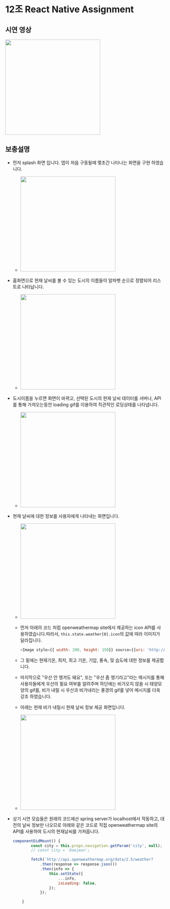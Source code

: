 

# 12조 React Native Assignment

## 시연 영상

<img src="./screenshots/test.gif" width="300">


## 보충설명
- 먼저  splash 화면 입니다. 앱이 처음 구동될때 몇초간 나타나는 화면을 구현 하였습니다.
	- <img src="./screenshots/Screenshot_1563970810.png" width="300">

  

- 홈화면으로 현재 날씨를 볼 수 있는 도시의 이름들이 알파벳 순으로 정렬되어 리스트로 나타납니다.
	- <img src="./screenshots/Screenshot_1563970838.png" width="300">




- 도시이름을 누르면 화면이 바뀌고, 선택된 도시의 현재 날씨 데이터를 서버나, API를 통해 가져오는동안 loading gif를 이용하여 직관적인 로딩상태를 나타냅니다. 
	- <img src="./screenshots/Screenshot_1563970844.png" width="300">



- 현재 날씨에 대한 정보를 사용자에게 나타내는 화면입니다. 
	
	- <img src="./screenshots/Screenshot_1563970846.png" width="300">
		
	- 먼저  아래의 코드 처럼 openweathermap site에서 제공하는 icon API를 사용하였습니다.따라서, `this.state.weather[0].icon`의 값에 따라 이미지가 달라집니다.
	
	  ```javascript
	  <Image style={{ width: 200, height: 150}} source={{uri: 'http://openweathermap.org/img/wn/'+this.state.icon+'@2x.png'}} />
	  ```
	
	- 그 밑에는 현재기온, 최저, 최고 기온, 기압, 풍속, 및 습도에 대한 정보를 제공합니다.
	
	- 마지막으로 "우산 안 챙겨도 돼요", 또는 "우산 좀 챙기라고"라는 메시지를 통해 사용자들에게 우산의 필요 여부를 알려주며 하단에는 비가오지 않을 시 태양모양의 gif를, 비가 내릴 시 우산과 비가내리는 풍경의 gif를 넣어 메시지를 더욱 강조 하였습니다.
	
	- 아래는 현재 비가 내릴시 현재 날씨 정보 제공 화면입니다.
	
	- <img src="./screenshots/Screenshot_1563970991.png" width="300">



- 상기 시연 모습들은 원래의 코드에선 spring server가 localhost에서 작동하고,  대전의 날씨 정보만 나오므로 아래와 같은 코드로 직접 openweathermap site의 API를 사용하여 도시의 현재날씨를 가져옵니다.

  ```javascript
  componentDidMount() {
          const city = this.props.navigation.getParam('city', null);
          // const city = 'Daejeon';
  
          fetch(`http://api.openweathermap.org/data/2.5/weather?	    q=${city}&appid=78e00047d7bce6188096b68c5823fd7f`)
              .then(response => response.json())
              .then(info => {
                  this.setState({
                      ...info,
                      isLoading: false,
                  });
              });
  
      }
  ```

  

